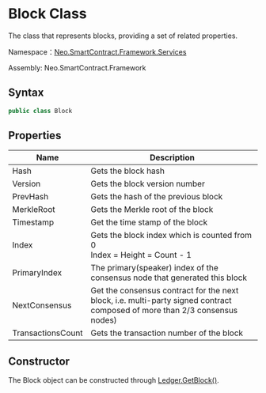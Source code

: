 # Block Class

The class that represents blocks, providing a set of related properties.

Namespace：[Neo.SmartContract.Framework.Services](../services.md)

Assembly: Neo.SmartContract.Framework

## Syntax

```cs
public class Block
```

## Properties

| Name              | Description                                                  |
| ----------------- | ------------------------------------------------------------ |
| Hash              | Gets the block hash                                          |
| Version           | Gets the block version number                                |
| PrevHash          | Gets the hash of the previous block                          |
| MerkleRoot        | Gets the Merkle root of the block                            |
| Timestamp         | Get the time stamp of the block                              |
| Index             | Gets the block index which is counted from 0<br/>Index = Height = Count - 1 |
| PrimaryIndex      | The primary(speaker) index of the consensus node that generated this block |
| NextConsensus     | Get the consensus contract for the next block, i.e. multi-party signed contract composed of more than 2/3 consensus nodes) |
| TransactionsCount | Gets the transaction number of the block                     |

## Constructor

The Block object can be constructed through [Ledger.GetBlock()](../native/Ledger/GetBlock.md).

